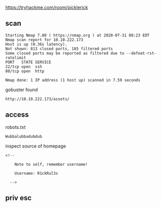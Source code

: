 https://tryhackme.com/room/picklerick

## scan

```
Starting Nmap 7.80 ( https://nmap.org ) at 2020-07-31 08:23 EDT
Nmap scan report for 10.10.222.173
Host is up (0.36s latency).
Not shown: 813 closed ports, 185 filtered ports
Some closed ports may be reported as filtered due to --defeat-rst-ratelimit
PORT   STATE SERVICE
22/tcp open  ssh
80/tcp open  http

Nmap done: 1 IP address (1 host up) scanned in 7.59 seconds
```

gobuster found
```
http://10.10.222.173/assets/
```


## access

robots.txt

```
Wubbalubbadubdub
```

inspect source of homepage
```
<!--

    Note to self, remember username!

    Username: R1ckRul3s

  -->
```
## priv esc
